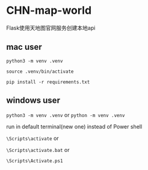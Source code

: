 # CHN-map-world
Flask使用天地图官网服务创建本地api

## mac user
`python3 -m venv .venv`  

`source .venv/bin/activate`  

`pip install -r requirements.txt`

## windows user
`python3 -m venv .venv` or `python -m venv .venv`  

run in default terminal(new one) instead of Power shell  

`\Scripts\activate` or  

`\Scripts\activate.bat` or  

`\Scripts\Activate.ps1` 
